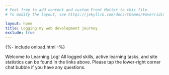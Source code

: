 ```yaml
---
# Feel free to add content and custom Front Matter to this file.
# To modify the layout, see https://jekyllrb.com/docs/themes/#overriding-theme-defaults

layout: home
title: Logging my web development journey
exclude: true
---
```


{%- include onload.html -%}

Welcome to Learning Log! All logged skills, active learning tasks, and site statistics can be found in the links above. Please tap the lower-right corner chat bubble if you have any questions.